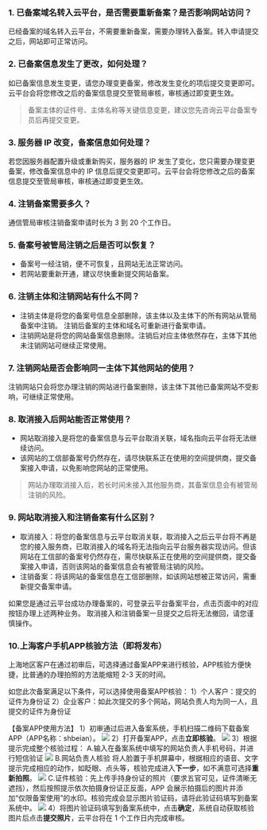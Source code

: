 

### 1. 已备案域名转入云平台，是否需要重新备案？是否影响网站访问？

已经备案的域名转入云平台，不需要重新备案，需要办理转入备案。转入申请提交之后，网站即可正常访问。

### 2. 已备案信息发生了更改，如何处理？

如已备案信息发生变更，请您办理变更备案，修改发生变化的项后提交变更即可。云平台会将您修改之后的备案信息提交至管局审核，审核通过即变更生效。
>备案主体的证件号、主体名称等关键信息变更，建议您先咨询云平台备案专员后再提交变更。

### 3. 服务器 IP 改变，备案信息如何处理？

若您因服务器配置升级或重新购买，服务器的 IP 发生了变化，您只需要办理变更备案，修改备案信息中的 IP 信息后提交变更即可。云平台会将您修改之后的备案信息提交至管局审核，审核通过即变更生效。

### 4. 注销备案需要多久？

通信管局审核注销备案申请时长为 3 到 20 个工作日。

### 5. 备案号被管局注销之后是否可以恢复？

- 备案号一经注销，便不可恢复，且网站无法正常访问。
- 若网站要重新开通，建议尽快重新提交网站备案。

### 6. 注销主体和注销网站有什么不同？
- 注销主体是将您的备案号信息全部删除，该主体以及主体下的所有网站从管局备案中注销。
注销后备案的主体和域名可重新进行备案申请。
- 注销网站是将您的网站备案信息删除。注销后对应主体依然存在，主体下其他未注销网站可继续正常使用。

### 7. 注销网站是否会影响同一主体下其他网站的使用？

注销网站只会将您办理注销的网站进行备案删除，该主体下其他已备案网站不受影响，可继续正常使用。

### 8. 取消接入后网站能否正常使用？

- 网站取消接入是将您的备案信息与云平台取消关联，域名指向云平台将无法继续访问。
- 该网站的工信部备案号仍然存在，请尽快联系正在使用的空间提供商，提交备案接入申请，以免影响您网站的正常使用。
>网站办理取消接入后，若长时间未接入其他服务商，其备案信息会有被管局注销的风险。


### 9. 网站取消接入和注销备案有什么区别？

- 取消接入：将您的备案信息与云平台取消关联，取消接入之后云平台将不再是您的接入服务商，已取消接入的域名将无法指向云平台服务器实现访问。但该网站在工信部的备案号仍然存在，需尽快联系正在使用的空间提供商，提交备案接入申请，否则该网站的备案信息会有被管局注销的风险。
- 注销备案：将该网站的备案信息在工信部删除，如该网站想被正常访问，需重新提交备案申请。

如果您是通过云平台成功办理备案的，可登录云平台备案平台，点击页面中的对应按钮办理上述两种业务。
取消接入和注销备案一旦提交之后将无法撤回，请您谨慎操作。

### 10.上海客户手机APP核验方法（即将发布）

上海地区客户在通过初审后，可选择通过备案APP来进行核验，APP核验方便快捷，比普通的办理拍照的方法能缩短 2-3 天的时间。

如您此次备案满足以下条件，可以选择使用备案APP核验：
1）个人客户：提交的证件为身份证
2）企业客户：如此次提交的多个网站，网站负责人均为同一人，且提交的证件为身份证

【备案APP使用方法】
1）初审通过后进入备案系统，手机扫描二维码下载备案APP（APP名称：shbeian）。
![](http://imgcache.tce.fsphere.cn/image/mc.qcloudimg.com/static/img/c6ec38f310e8e088b4f62f686cddeda5/image.jpg)
2）打开备案APP，点击**立即核验**。
![](http://imgcache.tce.fsphere.cn/image/mc.qcloudimg.com/static/img/76f3fb2a5ad5bf8cd406e03e5d33dfb5/ALI1.png)
3）根据提示完成整个核验过程：
A.输入在备案系统中填写的网站负责人手机号码，并进行短信验证
![](http://imgcache.tce.fsphere.cn/image/mc.qcloudimg.com/static/img/e0d3ee1996f24c43fe906d7845bdfb30/IMG_3805_1.jpg)
B.网站负责人核验
将人脸置于手机屏幕中，根据相应的语音、文字提示完成相应的动作，如眨眼、点头等，核验完成进入**下一步**，如不满意可选择**重新拍照**。
![](http://imgcache.tce.fsphere.cn/image/mc.qcloudimg.com/static/img/d4e5aff98368fbbc75116f271889aeac/image.jpg)
C.证件核验：先上传手持身份证的照片（要求五官可见，证件清晰无遮挡），然后按照提示依次拍摄身份证正反面，APP 会展示拍摄后的图片并添加“仅限备案使用”的水印。核验完成会显示图片验证码，请将此验证码填写到备案系统中。
![](http://imgcache.tce.fsphere.cn/image/mc.qcloudimg.com/static/img/bdd77fab8d4bcd24c46e9172be3e5bc3/image.jpg)
4）将图片验证码填写到备案系统中，点击**确定**，系统自动获取核验图片后点击**提交照片**，云平台将在 1 个工作日内完成审核。
